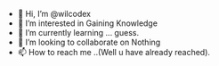 - 👋 Hi, I’m @wilcodex
- 👀 I’m interested in Gaining Knowledge
- 🌱 I’m currently learning ... guess.
- 💞️ I’m looking to collaborate on Nothing
- 📫 How to reach me ..(Well u have already reached).

<!---
wilcodex/wilcodex is a ✨ special ✨ repository because its `README.md` (this file) appears on your GitHub profile.
You can click the Preview link to take a look at your changes.
--->
